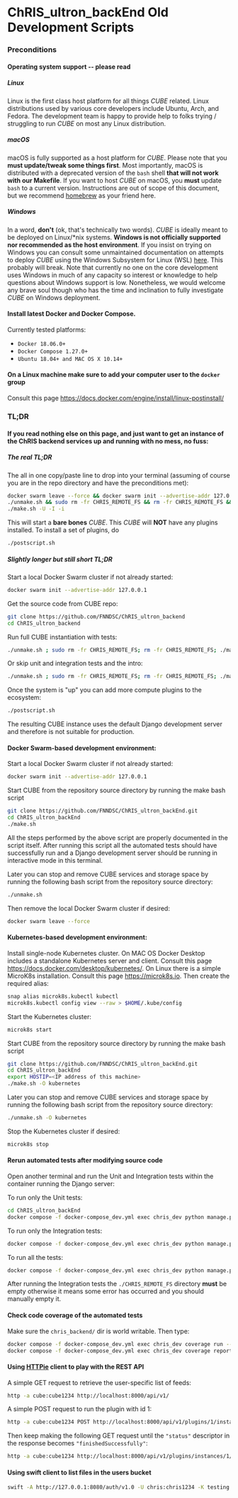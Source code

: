 # ChRIS\_ultron\_backEnd Old Development Scripts

### Preconditions

#### Operating system support -- please read

##### Linux

Linux is the first class host platform for all things _CUBE_ related. Linux distributions used by various core developers include Ubuntu, Arch, and Fedora. The development team is happy to provide help to folks trying / struggling to run _CUBE_ on most any Linux distribution.

##### macOS

macOS is fully supported as a host platform for _CUBE_. Please note that you **must update/tweak some things first**. Most importantly, macOS is distributed with a deprecated version of the `bash` shell **that will not work with our Makefile**. If you want to host _CUBE_ on macOS, you **must** update `bash` to a current version. Instructions are out of scope of this document, but we recommend [homebrew](https://brew.sh) as your friend here.

##### Windows

In a word, **don't** (ok, that's technically two words). _CUBE_ is ideally meant to be deployed on Linux/*nix systems. **Windows is not officially supported nor recommended as the host environment**. If you insist on trying on Windows you can consult some unmaintained documentation on attempts to deploy _CUBE_ using the Windows Subsystem for Linux (WSL) [here](https://github.com/FNNDSC/CHRIS_docs/blob/master/workflows/ChRIS_on_WSL.asciidoc). This probably will break. Note that currently no one on the core development uses Windows in much of any capacity so interest or knowledge to help questions about Windows support is low. Nonetheless, we would welcome any brave soul though who has the time and inclination to fully investigate _CUBE_ on Windows deployment.


#### Install latest Docker and Docker Compose.

Currently tested platforms:
* ``Docker 18.06.0+``
* ``Docker Compose 1.27.0+``
* ``Ubuntu 18.04+ and MAC OS X 10.14+``

#### On a Linux machine make sure to add your computer user to the ``docker`` group

Consult this page https://docs.docker.com/engine/install/linux-postinstall/

### TL;DR

#### If you read nothing else on this page, and just want to get an instance of the ChRIS backend services up and running with no mess, no fuss:

##### The real TL;DR

The all in one copy/paste line to drop into your terminal (assuming of course you are in the repo directory and have the preconditions met):

```bash
docker swarm leave --force && docker swarm init --advertise-addr 127.0.0.1 &&  \
./unmake.sh && sudo rm -fr CHRIS_REMOTE_FS && rm -fr CHRIS_REMOTE_FS &&        \
./make.sh -U -I -i
```

This will start a **bare bones** _CUBE_. This _CUBE_ will **NOT** have any plugins installed. To install a set of plugins, do

```bash
./postscript.sh
```

##### Slightly longer but still short TL;DR

Start a local Docker Swarm cluster if not already started:

```bash
docker swarm init --advertise-addr 127.0.0.1
```

Get the source code from CUBE repo: 

```bash
git clone https://github.com/FNNDSC/ChRIS_ultron_backend
cd ChRIS_ultron_backend
```

Run full CUBE instantiation with tests:
```bash
./unmake.sh ; sudo rm -fr CHRIS_REMOTE_FS; rm -fr CHRIS_REMOTE_FS; ./make.sh
```

Or skip unit and integration tests and the intro:
```bash
./unmake.sh ; sudo rm -fr CHRIS_REMOTE_FS; rm -fr CHRIS_REMOTE_FS; ./make.sh -U -I -s
```

Once the system is "up" you can add more compute plugins to the ecosystem:

```bash
./postscript.sh
```

The resulting CUBE instance uses the default Django development server and therefore is not suitable for production.


#### Docker Swarm-based development environment:

Start a local Docker Swarm cluster if not already started:

```bash
docker swarm init --advertise-addr 127.0.0.1
```

Start CUBE from the repository source directory by running the make bash script

```bash
git clone https://github.com/FNNDSC/ChRIS_ultron_backEnd.git
cd ChRIS_ultron_backEnd
./make.sh
```
All the steps performed by the above script are properly documented in the script itself.
After running this script all the automated tests should have successfully run and a Django development server should be running in interactive mode in this terminal.

Later you can stop and remove CUBE services and storage space by running the following bash script from the repository source directory:

```bash
./unmake.sh
```

Then remove the local Docker Swarm cluster if desired:

```bash
docker swarm leave --force
```

#### Kubernetes-based development environment:

Install single-node Kubernetes cluster.
On MAC OS Docker Desktop includes a standalone Kubernetes server and client.
Consult this page https://docs.docker.com/desktop/kubernetes/.
On Linux there is a simple MicroK8s installation. Consult this page https://microk8s.io.
Then create the required alias:

```bash
snap alias microk8s.kubectl kubectl
microk8s.kubectl config view --raw > $HOME/.kube/config
```

Start the Kubernetes cluster:

```bash
microk8s start
```

Start CUBE from the repository source directory by running the make bash script

```bash
git clone https://github.com/FNNDSC/ChRIS_ultron_backEnd.git
cd ChRIS_ultron_backEnd
export HOSTIP=<IP address of this machine>
./make.sh -O kubernetes
```

Later you can stop and remove CUBE services and storage space by running the following bash script from the repository source directory:

```bash
./unmake.sh -O kubernetes
```

Stop the Kubernetes cluster if desired:

```bash
microk8s stop
```

#### Rerun automated tests after modifying source code

Open another terminal and run the Unit and Integration tests within the container running the Django server:

To run only the Unit tests:

```bash
cd ChRIS_ultron_backEnd
docker compose -f docker-compose_dev.yml exec chris_dev python manage.py test --exclude-tag integration
```

To run only the Integration tests:

```bash
docker compose -f docker-compose_dev.yml exec chris_dev python manage.py test --tag integration
```

To run all the tests:

```bash
docker compose -f docker-compose_dev.yml exec chris_dev python manage.py test
```

After running the Integration tests the ``./CHRIS_REMOTE_FS`` directory **must** be empty otherwise it means some error has occurred and you should manually empty it.


#### Check code coverage of the automated tests
Make sure the ``chris_backend/`` dir is world writable. Then type:

```bash
docker compose -f docker-compose_dev.yml exec chris_dev coverage run --source=feeds,plugins,userfiles,users manage.py test
docker compose -f docker-compose_dev.yml exec chris_dev coverage report
```

#### Using [HTTPie](https://httpie.org/) client to play with the REST API
A simple GET request to retrieve the user-specific list of feeds:
```bash
http -a cube:cube1234 http://localhost:8000/api/v1/
```
A simple POST request to run the plugin with id 1:
```bash
http -a cube:cube1234 POST http://localhost:8000/api/v1/plugins/1/instances/ Content-Type:application/vnd.collection+json Accept:application/vnd.collection+json template:='{"data":[{"name":"dir","value":"cube/"}]}'
```
Then keep making the following GET request until the ``"status"`` descriptor in the response becomes ``"finishedSuccessfully"``:
```bash
http -a cube:cube1234 http://localhost:8000/api/v1/plugins/instances/1/
```

#### Using swift client to list files in the users bucket
```bash
swift -A http://127.0.0.1:8080/auth/v1.0 -U chris:chris1234 -K testing list users
```
